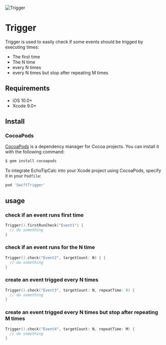 ![Trigger](https://github.com/guoyingtao/repo/blob/master/images/Trigger.png)

# Trigger

Trigger is used to easily check if some events should be trigged by executing times:
- The first time
- The N time
- every N times
- every N times but stop after repeating M times

## Requirements

* iOS 10.0+
* Xcode 9.0+

## Install

### CocoaPods

[CocoaPods](http://cocoapods.org) is a dependency manager for Cocoa projects. You can install it with the following command:

```bash
$ gem install cocoapods
```

To integrate EchoTipCalc into your Xcode project using CocoaPods, specify it in your `Podfile`:

```ruby
pod 'SwiftTrigger'
```

## usage

### check if an event runs first time
```swift
Trigger().firstRunCheck("Event1") {
  // do something
}
```

### check if an event runs for the N time
```swift
Trigger().check("Event2", targetCount: N) { {
  // do something
}
```

### create an event trigged every N times
```swift
Trigger().check("Event3", targetCount: N, repeatTime: 0) {
  // do something
}
```

### create an event trigged every N times but stop after repeating M times
```swift
Trigger().check("Event4", targetCount: N, repeatTime: M) {
  // do something
}
```

